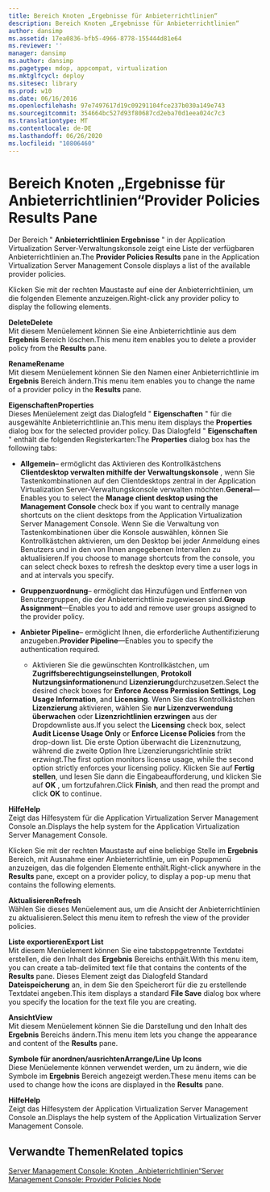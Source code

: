 ```yaml
---
title: Bereich Knoten „Ergebnisse für Anbieterrichtlinien“
description: Bereich Knoten „Ergebnisse für Anbieterrichtlinien“
author: dansimp
ms.assetid: 17ea0836-bfb5-4966-8778-155444d81e64
ms.reviewer: ''
manager: dansimp
ms.author: dansimp
ms.pagetype: mdop, appcompat, virtualization
ms.mktglfcycl: deploy
ms.sitesec: library
ms.prod: w10
ms.date: 06/16/2016
ms.openlocfilehash: 97e7497617d19c09291104fce237b030a149e743
ms.sourcegitcommit: 354664bc527d93f80687cd2eba70d1eea024c7c3
ms.translationtype: MT
ms.contentlocale: de-DE
ms.lasthandoff: 06/26/2020
ms.locfileid: "10806460"
---
```

# <span data-ttu-id="aed7a-103">Bereich Knoten „Ergebnisse für Anbieterrichtlinien“</span><span class="sxs-lookup"><span data-stu-id="aed7a-103">Provider Policies Results Pane</span></span>


<span data-ttu-id="aed7a-104">Der Bereich " **Anbieterrichtlinien Ergebnisse** " in der Application Virtualization Server-Verwaltungskonsole zeigt eine Liste der verfügbaren Anbieterrichtlinien an.</span><span class="sxs-lookup"><span data-stu-id="aed7a-104">The **Provider Policies Results** pane in the Application Virtualization Server Management Console displays a list of the available provider policies.</span></span>

<span data-ttu-id="aed7a-105">Klicken Sie mit der rechten Maustaste auf eine der Anbieterrichtlinien, um die folgenden Elemente anzuzeigen.</span><span class="sxs-lookup"><span data-stu-id="aed7a-105">Right-click any provider policy to display the following elements.</span></span>

<a href="" id="delete"></a>**<span data-ttu-id="aed7a-106">Delete</span><span class="sxs-lookup"><span data-stu-id="aed7a-106">Delete</span></span>**  
<span data-ttu-id="aed7a-107">Mit diesem Menüelement können Sie eine Anbieterrichtlinie aus dem **Ergebnis** Bereich löschen.</span><span class="sxs-lookup"><span data-stu-id="aed7a-107">This menu item enables you to delete a provider policy from the **Results** pane.</span></span>

<a href="" id="rename"></a>**<span data-ttu-id="aed7a-108">Rename</span><span class="sxs-lookup"><span data-stu-id="aed7a-108">Rename</span></span>**  
<span data-ttu-id="aed7a-109">Mit diesem Menüelement können Sie den Namen einer Anbieterrichtlinie im **Ergebnis** Bereich ändern.</span><span class="sxs-lookup"><span data-stu-id="aed7a-109">This menu item enables you to change the name of a provider policy in the **Results** pane.</span></span>

<a href="" id="properties"></a>**<span data-ttu-id="aed7a-110">Eigenschaften</span><span class="sxs-lookup"><span data-stu-id="aed7a-110">Properties</span></span>**  
<span data-ttu-id="aed7a-111">Dieses Menüelement zeigt das Dialogfeld " **Eigenschaften** " für die ausgewählte Anbieterrichtlinie an.</span><span class="sxs-lookup"><span data-stu-id="aed7a-111">This menu item displays the **Properties** dialog box for the selected provider policy.</span></span> <span data-ttu-id="aed7a-112">Das Dialogfeld " **Eigenschaften** " enthält die folgenden Registerkarten:</span><span class="sxs-lookup"><span data-stu-id="aed7a-112">The **Properties** dialog box has the following tabs:</span></span>

-   <span data-ttu-id="aed7a-113">**Allgemein**– ermöglicht das Aktivieren des Kontrollkästchens **Clientdesktop verwalten mithilfe der** **Verwaltungskonsole** , wenn Sie Tastenkombinationen auf den Clientdesktops zentral in der Application Virtualization Server-Verwaltungskonsole verwalten möchten.</span><span class="sxs-lookup"><span data-stu-id="aed7a-113">**General**—Enables you to select the **Manage client desktop using the** **Management Console** check box if you want to centrally manage shortcuts on the client desktops from the Application Virtualization Server Management Console.</span></span> <span data-ttu-id="aed7a-114">Wenn Sie die Verwaltung von Tastenkombinationen über die Konsole auswählen, können Sie Kontrollkästchen aktivieren, um den Desktop bei jeder Anmeldung eines Benutzers und in den von Ihnen angegebenen Intervallen zu aktualisieren.</span><span class="sxs-lookup"><span data-stu-id="aed7a-114">If you choose to manage shortcuts from the console, you can select check boxes to refresh the desktop every time a user logs in and at intervals you specify.</span></span>

-   <span data-ttu-id="aed7a-115">**Gruppenzuordnung**– ermöglicht das Hinzufügen und Entfernen von Benutzergruppen, die der Anbieterrichtlinie zugewiesen sind.</span><span class="sxs-lookup"><span data-stu-id="aed7a-115">**Group Assignment**—Enables you to add and remove user groups assigned to the provider policy.</span></span>

-   <span data-ttu-id="aed7a-116">**Anbieter Pipeline**– ermöglicht Ihnen, die erforderliche Authentifizierung anzugeben.</span><span class="sxs-lookup"><span data-stu-id="aed7a-116">**Provider Pipeline**—Enables you to specify the authentication required.</span></span>

    -   <span data-ttu-id="aed7a-117">Aktivieren Sie die gewünschten Kontrollkästchen, um **Zugriffsberechtigungseinstellungen**, **Protokoll Nutzungsinformationen**und **Lizenzierung**durchzusetzen.</span><span class="sxs-lookup"><span data-stu-id="aed7a-117">Select the desired check boxes for **Enforce Access Permission Settings**, **Log Usage Information**, and **Licensing**.</span></span> <span data-ttu-id="aed7a-118">Wenn Sie das Kontrollkästchen **Lizenzierung** aktivieren, wählen Sie **nur Lizenzverwendung überwachen** oder **Lizenzrichtlinien erzwingen** aus der Dropdownliste aus.</span><span class="sxs-lookup"><span data-stu-id="aed7a-118">If you select the **Licensing** check box, select **Audit License Usage Only** or **Enforce License Policies** from the drop-down list.</span></span> <span data-ttu-id="aed7a-119">Die erste Option überwacht die Lizenznutzung, während die zweite Option Ihre Lizenzierungsrichtlinie strikt erzwingt.</span><span class="sxs-lookup"><span data-stu-id="aed7a-119">The first option monitors license usage, while the second option strictly enforces your licensing policy.</span></span> <span data-ttu-id="aed7a-120">Klicken Sie auf **Fertig stellen**, und lesen Sie dann die Eingabeaufforderung, und klicken Sie auf **OK** , um fortzufahren.</span><span class="sxs-lookup"><span data-stu-id="aed7a-120">Click **Finish**, and then read the prompt and click **OK** to continue.</span></span>

<a href="" id="help"></a>**<span data-ttu-id="aed7a-121">Hilfe</span><span class="sxs-lookup"><span data-stu-id="aed7a-121">Help</span></span>**  
<span data-ttu-id="aed7a-122">Zeigt das Hilfesystem für die Application Virtualization Server Management Console an.</span><span class="sxs-lookup"><span data-stu-id="aed7a-122">Displays the help system for the Application Virtualization Server Management Console.</span></span>

<span data-ttu-id="aed7a-123">Klicken Sie mit der rechten Maustaste auf eine beliebige Stelle im **Ergebnis** Bereich, mit Ausnahme einer Anbieterrichtlinie, um ein Popupmenü anzuzeigen, das die folgenden Elemente enthält.</span><span class="sxs-lookup"><span data-stu-id="aed7a-123">Right-click anywhere in the **Results** pane, except on a provider policy, to display a pop-up menu that contains the following elements.</span></span>

<a href="" id="refresh"></a>**<span data-ttu-id="aed7a-124">Aktualisieren</span><span class="sxs-lookup"><span data-stu-id="aed7a-124">Refresh</span></span>**  
<span data-ttu-id="aed7a-125">Wählen Sie dieses Menüelement aus, um die Ansicht der Anbieterrichtlinien zu aktualisieren.</span><span class="sxs-lookup"><span data-stu-id="aed7a-125">Select this menu item to refresh the view of the provider policies.</span></span>

<a href="" id="export-list"></a>**<span data-ttu-id="aed7a-126">Liste exportieren</span><span class="sxs-lookup"><span data-stu-id="aed7a-126">Export List</span></span>**  
<span data-ttu-id="aed7a-127">Mit diesem Menüelement können Sie eine tabstoppgetrennte Textdatei erstellen, die den Inhalt des **Ergebnis** Bereichs enthält.</span><span class="sxs-lookup"><span data-stu-id="aed7a-127">With this menu item, you can create a tab-delimited text file that contains the contents of the **Results** pane.</span></span> <span data-ttu-id="aed7a-128">Dieses Element zeigt das Dialogfeld Standard **Dateispeicherung** an, in dem Sie den Speicherort für die zu erstellende Textdatei angeben.</span><span class="sxs-lookup"><span data-stu-id="aed7a-128">This item displays a standard **File Save** dialog box where you specify the location for the text file you are creating.</span></span>

<a href="" id="view"></a>**<span data-ttu-id="aed7a-129">Ansicht</span><span class="sxs-lookup"><span data-stu-id="aed7a-129">View</span></span>**  
<span data-ttu-id="aed7a-130">Mit diesem Menüelement können Sie die Darstellung und den Inhalt des **Ergebnis** Bereichs ändern.</span><span class="sxs-lookup"><span data-stu-id="aed7a-130">This menu item lets you change the appearance and content of the **Results** pane.</span></span>

<a href="" id="arrange-line-up-icons"></a>**<span data-ttu-id="aed7a-131">Symbole für anordnen/ausrichten</span><span class="sxs-lookup"><span data-stu-id="aed7a-131">Arrange/Line Up Icons</span></span>**  
<span data-ttu-id="aed7a-132">Diese Menüelemente können verwendet werden, um zu ändern, wie die Symbole im **Ergebnis** Bereich angezeigt werden.</span><span class="sxs-lookup"><span data-stu-id="aed7a-132">These menu items can be used to change how the icons are displayed in the **Results** pane.</span></span>

<a href="" id="help"></a>**<span data-ttu-id="aed7a-133">Hilfe</span><span class="sxs-lookup"><span data-stu-id="aed7a-133">Help</span></span>**  
<span data-ttu-id="aed7a-134">Zeigt das Hilfesystem der Application Virtualization Server Management Console an.</span><span class="sxs-lookup"><span data-stu-id="aed7a-134">Displays the help system of the Application Virtualization Server Management Console.</span></span>

## <span data-ttu-id="aed7a-135">Verwandte Themen</span><span class="sxs-lookup"><span data-stu-id="aed7a-135">Related topics</span></span>


[<span data-ttu-id="aed7a-136">Server Management Console: Knoten „Anbieterrichtlinien“</span><span class="sxs-lookup"><span data-stu-id="aed7a-136">Server Management Console: Provider Policies Node</span></span>](server-management-console-provider-policies-node.md)

 

 





